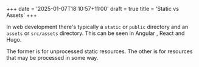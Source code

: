 +++
date = '2025-01-07T18:10:57+11:00'
draft = true
title = 'Static vs Assets'
+++

In web development there's typically a `static` or `public` directory and an
`assets` or `src/assets` directory. This can be seen in Angular , React and
Hugo.

The former is for unprocessed static resources. The other is for resources that
may be processed in some way.
